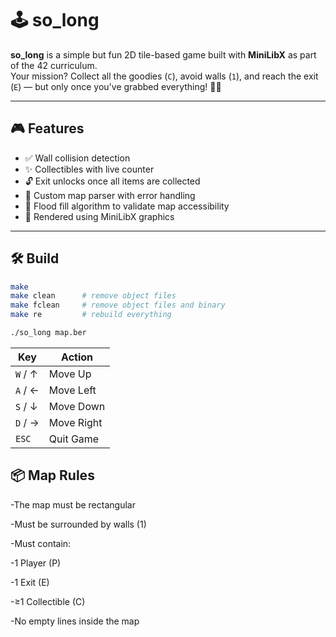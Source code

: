 # 🕹️ so_long

**so_long** is a simple but fun 2D tile-based game built with **MiniLibX** as part of the 42 curriculum.  
Your mission? Collect all the goodies (`C`), avoid walls (`1`), and reach the exit (`E`) — but only once you've grabbed everything! 🚪✨

---

## 🎮 Features

- ✅ Wall collision detection  
- ✨ Collectibles with live counter  
- 🔓 Exit unlocks once all items are collected  
- 🧠 Custom map parser with error handling  
- 🧩 Flood fill algorithm to validate map accessibility  
- 🎨 Rendered using MiniLibX graphics

---

## 🛠️ Build

```bash
make
make clean      # remove object files  
make fclean     # remove object files and binary  
make re         # rebuild everything
```
```bash
./so_long map.ber
```
| Key     | Action     |
| ------- | ---------- |
| `W` / ↑ | Move Up    |
| `A` / ← | Move Left  |
| `S` / ↓ | Move Down  |
| `D` / → | Move Right |
| `ESC`   | Quit Game  |

## 📦 Map Rules
-The map must be rectangular

-Must be surrounded by walls (1)

-Must contain:

-1 Player (P)

-1 Exit (E)

-≥1 Collectible (C)

-No empty lines inside the map

